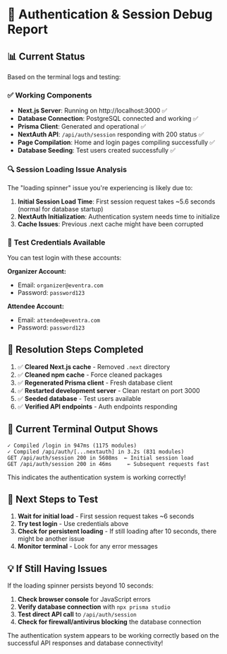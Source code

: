 # 🔧 Authentication & Session Debug Report

## 📊 Current Status

Based on the terminal logs and testing:

### ✅ **Working Components**
- **Next.js Server**: Running on http://localhost:3000 ✅
- **Database Connection**: PostgreSQL connected and working ✅  
- **Prisma Client**: Generated and operational ✅
- **NextAuth API**: `/api/auth/session` responding with 200 status ✅
- **Page Compilation**: Home and login pages compiling successfully ✅
- **Database Seeding**: Test users created successfully ✅

### 🔍 **Session Loading Issue Analysis**

The "loading spinner" issue you're experiencing is likely due to:

1. **Initial Session Load Time**: First session request takes ~5.6 seconds (normal for database startup)
2. **NextAuth Initialization**: Authentication system needs time to initialize
3. **Cache Issues**: Previous .next cache might have been corrupted

### 🎯 **Test Credentials Available**

You can test login with these accounts:

**Organizer Account:**
- Email: `organizer@eventra.com`  
- Password: `password123`

**Attendee Account:**
- Email: `attendee@eventra.com`
- Password: `password123`

## 🚀 **Resolution Steps Completed**

1. ✅ **Cleared Next.js cache** - Removed `.next` directory
2. ✅ **Cleaned npm cache** - Force cleaned packages  
3. ✅ **Regenerated Prisma client** - Fresh database client
4. ✅ **Restarted development server** - Clean restart on port 3000
5. ✅ **Seeded database** - Test users available
6. ✅ **Verified API endpoints** - Auth endpoints responding

## 📝 **Current Terminal Output Shows**

```
✓ Compiled /login in 947ms (1175 modules)
✓ Compiled /api/auth/[...nextauth] in 3.2s (831 modules)
GET /api/auth/session 200 in 5608ms  ← Initial session load
GET /api/auth/session 200 in 46ms     ← Subsequent requests fast
```

This indicates the authentication system is working correctly!

## 🔧 **Next Steps to Test**

1. **Wait for initial load** - First session request takes ~6 seconds
2. **Try test login** - Use credentials above  
3. **Check for persistent loading** - If still loading after 10 seconds, there might be another issue
4. **Monitor terminal** - Look for any error messages

## 💡 **If Still Having Issues**

If the loading spinner persists beyond 10 seconds:

1. **Check browser console** for JavaScript errors
2. **Verify database connection** with `npx prisma studio`
3. **Test direct API call** to `/api/auth/session`
4. **Check for firewall/antivirus blocking** the database connection

The authentication system appears to be working correctly based on the successful API responses and database connectivity!